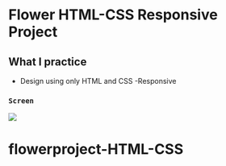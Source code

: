 # Flower HTML-CSS Responsive Project
## What I practice
- Design using only HTML and CSS
-Responsive

### `Screen`


![](Video_230628232019.gif)
# flowerproject-HTML-CSS
